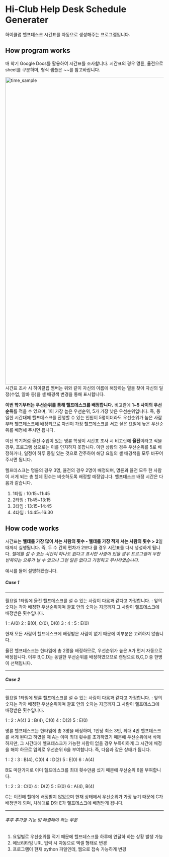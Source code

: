 # Hi-Club Help Desk Schedule Generater

 하이클럽 헬프데스크 시간표를 자동으로 생성해주는 프로그램입니다.

## How program works

매 학기 Google Docs를 활용하여 시간표를 조사합니다.
시간표의 경우 명륜, 율전으로 sheet를 구분하며, 형식 샘플은 ~~를 참고바랍니다.

<img width="979" alt="time_sample" src="https://user-images.githubusercontent.com/41565118/53228957-3315c500-36c6-11e9-8355-b6fe62d15a29.png">
시간표 조사 시 하이클럽 멤버는 위와 같이 자신의 이름에 해당하는 열을 찾아 자신의 일정(수업, 알바 등)을 셀 배경색 변경을 통해 표시합니다.

**이번 학기부터는 우선순위를 통해 헬프데스크를 배정합니다.**
비고란에 **1~5 사이의 우선순위**를 적을 수 있으며, 1이 가장 높은 우선순위, 5가 가장 낮은 우선순위입니다.
즉, 동일한 시간대에 헬프데스크를 진행할 수 있는 인원이 5명이더라도 우선순위가 높은 사람부터
헬프데스크에 배정되므로 자신이 가장 헬프데스크를 서고 싶은 요일에 높은 우선순위를 배정해 주시면 됩니다.

이전 학기처럼 율전 수업이 있는 명륜 학생이 시간표 조사 시 비고란에 **율전**이라고 적을 경우, 프로그램 상으로는 이를 인지하지 못합니다.
이런 상황의 경우 우선순위를 5로 배정하거나, 일정이 하루 종일 있는 것으로 간주하여 해당 요일의 셀 배경색을 모두 바꾸어 주시면 됩니다.

헬프데스크는 명륜의 경우 3명, 율전의 경우 2명이 배정되며, 명륜과 율전 모두 한 사람이 서게 되는 총 헬데 횟수는 비슷하도록 배정할 예정입니다.
헬프데스크 배정 시간은 다음과 같습니다.

1. 1타임 : 10:15~11:45
2. 2타임 : 11:45~13:15
3. 3타임 : 13:15~14:45
4. 4타임 : 14:45~16:30

## How code works

시간표는 **헬데를 가장 많이 서는 사람의 횟수 - 헬데를 가장 적게 서는 사람의 횟수 > 2**일 때까지 실행됩니다.
즉, 두 수 간의 편차가 2보다 클 경우 시간표를 다시 생성하게 됩니다.
*헬데를 설 수 있는 시간이 하나도 없다고 표시한 사람이 있을 경우 프로그램이 무한 반복되는 오류가 날 수 있으나 그런 일은 없다고 가정하고 무시하였습니다.*

예시를 들어 설명하겠습니다.

##### Case 1
***
월요일 1타임에 율전 헬프데스크를 설 수 있는 사람이 다음과 같다고 가정합니다.
: 앞의 숫자는 각자 배정한 우선순위이며 괄호 안의 숫자는 지금까지 그 사람이 헬프데스크에 배정받은 횟수입니다.

1 : A(0)
2 : B(0), C(0), D(0)
3 : 
4 :
5 : E(0)

현재 모든 사람이 헬프데스크에 배정받은 사람이 없기 때문에 이부분은 고려하지 않습니다.

율전 헬프데스크는 한타임에 총 2명을 배정하므로, 우선순위가 높은 A가 먼저 자동으로 배정됩니다.
이후 B,C,D는 동일한 우선순위를 배정하였으므로 랜덤으로 B,C,D 중 한명이 선택됩니다.
***

##### Case 2
***
월요일 1타임에 명륜 헬프데스크를 설 수 있는 사람이 다음과 같다고 가정합니다.
: 앞의 숫자는 각자 배정한 우선순위이며 괄호 안의 숫자는 지금까지 그 사람이 헬프데스크에 배정받은 횟수입니다.

1 : 
2 : A(4)
3 : B(4), C(0)
4 : D(2)
5 : E(0)

명륜 헬프데스크는 한타임에 총 3명을 배정하며, 1인당 최소 3번, 최대 4번 헬프데스크를 서게 된다고 하였을 때
A는 이미 최대 횟수를 초과하였기 때문에 우선순위에서 삭제하지만,
그 시간대에 헬프데스크가 가능한 사람이 없을 경우 부득이하게 그 시간에 배정을 해야 하므로 임의로 우선순위 6을 부여합니다.
즉, 다음과 같은 상태가 됩니다.

1 : 
2 : 
3 : B(4), C(0)
4 : D(2)
5 : E(0)
6 : A(4)

B도 마찬가지로 이미 헬프데스크를 최대 횟수만큼 섰기 때문에 우선순위 6을 부여합니다.

1 : 
2 : 
3 : C(0)
4 : D(2)
5 : E(0)
6 : A(4), B(4)

C는 이전에 헬데에 배정받지 않았으며 현재 상태에서 우선순위가 가장 높기 때문에 C가 배정받게 되며,
차례대로 D와 E가 헬프데스크에 배정받게 됩니다.
***


###### 추후 추가할 기능 및 해결해야 하는 부분
1. 요일별로 우선순위를 적기 때문에 헬프데스크를 하루에 연달하 하는 상황 발생 가능
2. 에브리타임 URL 입력 시 자동으로 엑셀 형태로 변경
3. 프로그램이 현재 python 파일인데, 웹으로 접속 가능하게 변경
